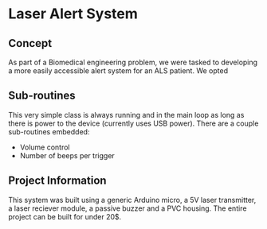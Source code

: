 # Laser Alert System
## Concept
As part of a Biomedical engineering problem, we were tasked to developing a more easily accessible alert system for an ALS patient. We opted

## Sub-routines
This very simple class is always running and in the main loop as long as there is power to the device (currently uses USB power). There
are a couple sub-routines embedded:
- Volume control
- Number of beeps per trigger

## Project Information 
This system was built using a generic Arduino micro, a 5V laser transmitter, a laser reciever module, a passive buzzer and a PVC housing. The 
entire project can be built for under 20$. 
